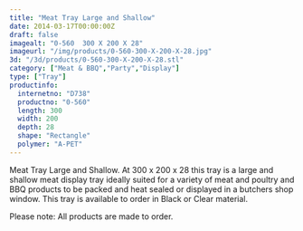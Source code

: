 ```yaml
---
title: "Meat Tray Large and Shallow"
date: 2014-03-17T00:00:00Z
draft: false
imagealt: "0-560  300 X 200 X 28"
imageurl: "/img/products/0-560-300-X-200-X-28.jpg"
3d: "/3d/products/0-560-300-X-200-X-28.stl"
category: ["Meat & BBQ","Party","Display"]
type: ["Tray"]
productinfo:
  internetno: "D738"
  productno: "0-560"
  length: 300
  width: 200
  depth: 28
  shape: "Rectangle"
  polymer: "A-PET"
---
```

Meat Tray Large and Shallow. At 300 x 200 x 28 this tray is a large and shallow meat display tray ideally suited for a variety of meat and poultry and BBQ products to be packed and heat sealed or displayed in a butchers shop window. This tray is available to order in Black or Clear material.

Please note: All products are made to order.